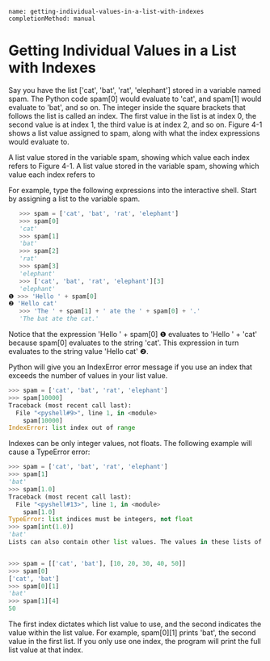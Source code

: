 ```ngMeta
name: getting-individual-values-in-a-list-with-indexes
completionMethod: manual
```
# Getting Individual Values in a List with Indexes
Say you have the list ['cat', 'bat', 'rat', 'elephant'] stored in a variable named spam. The Python code spam[0] would evaluate to 'cat', and spam[1] would evaluate to 'bat', and so on. The integer inside the square brackets that follows the list is called an index. The first value in the list is at index 0, the second value is at index 1, the third value is at index 2, and so on. Figure 4-1 shows a list value assigned to spam, along with what the index expressions would evaluate to.

 A list value stored in the variable spam, showing which value each index refers to
Figure 4-1. A list value stored in the variable spam, showing which value each index refers to

For example, type the following expressions into the interactive shell. Start by assigning a list to the variable spam.

```python
   >>> spam = ['cat', 'bat', 'rat', 'elephant']
   >>> spam[0]
   'cat'
   >>> spam[1]
   'bat'
   >>> spam[2]
   'rat'
   >>> spam[3]
   'elephant'
   >>> ['cat', 'bat', 'rat', 'elephant'][3]
   'elephant'
❶ >>> 'Hello ' + spam[0]
❷ 'Hello cat'
   >>> 'The ' + spam[1] + ' ate the ' + spam[0] + '.'
   'The bat ate the cat.'
```
Notice that the expression 'Hello ' + spam[0] ❶ evaluates to 'Hello ' + 'cat' because spam[0] evaluates to the string 'cat'. This expression in turn evaluates to the string value 'Hello cat' ❷.

Python will give you an IndexError error message if you use an index that exceeds the number of values in your list value.

```python
>>> spam = ['cat', 'bat', 'rat', 'elephant']
>>> spam[10000]
Traceback (most recent call last):
  File "<pyshell#9>", line 1, in <module>
    spam[10000]
IndexError: list index out of range
```
Indexes can be only integer values, not floats. The following example will cause a TypeError error:

```python
>>> spam = ['cat', 'bat', 'rat', 'elephant']
>>> spam[1]
'bat'
>>> spam[1.0]
Traceback (most recent call last):
  File "<pyshell#13>", line 1, in <module>
    spam[1.0]
TypeError: list indices must be integers, not float
>>> spam[int(1.0)]
'bat'
Lists can also contain other list values. The values in these lists of lists can be accessed using multiple indexes, like so:


>>> spam = [['cat', 'bat'], [10, 20, 30, 40, 50]]
>>> spam[0]
['cat', 'bat']
>>> spam[0][1]
'bat'
>>> spam[1][4]
50
```
The first index dictates which list value to use, and the second indicates the value within the list value. For example, spam[0][1] prints 'bat', the second value in the first list. If you only use one index, the program will print the full list value at that index.
